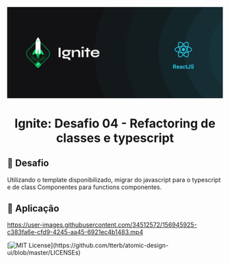 <img alt="ignit" src="images/ignite.png" />
<h1 align="center">Ignite: Desafio 04 - Refactoring de classes e typescript</h1>

## :bookmark_tabs: Desafio

Utilizando o template disponibilizado, migrar do javascript para o typescript e de class Componentes para functions componentes.

## :sparkler: Aplicação

https://user-images.githubusercontent.com/34512572/156945925-c383fa6e-cfd9-4245-aa45-6921ec4b1483.mp4

[![MIT License](https://img.shields.io/apm/l/atomic-design-ui.svg?)](https://github.com/tterb/atomic-design-ui/blob/master/LICENSEs)

